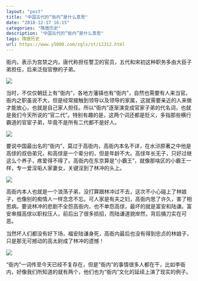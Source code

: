 ```yaml
---
layout: "post"
title: "中国古代的“衙内”是什么意思"
date: "2018-12-17 16:15"
categories: "隋唐历史"
description: "中国古代的“衙内”是什么意思"
tags: 隋唐历史
url: https://www.y5000.com/zgls/st/12312.html
---
```






衙内，表示为宫禁之内，唐代称担任警卫的官员，五代和宋初这种职务多由大臣子弟担任，后来泛指官僚的子弟。

![](https://img.y5000.com/uploads/allimg/170206/09313J425-0.jpg)

当时，不仅仅朝廷上有“衙内”，各地方藩镇也有“衙内”，自然也需要有人来当官。衙内之职虽说不大，但是经常接触到领导以及领导的家属，这就需要亲近的人来做才能放心，也就是自己家人担任。所以“衙内”逐渐演变成官家子弟的代名词，也就是我们今天所说的“官二代”。特别有趣的是，这两个词还都是贬义，多指那些横行霸道的官宦子弟，毕竟不是所有二代都不是好人。

![](https://img.y5000.com/uploads/allimg/170206/09313L935-1.jpg)

要说中国最出名的“衙内”，莫过于高衙内，高衙内本名不详，在水浒原著之中他是高俅的叔伯弟兄，和高俅是一个辈分的，但是年龄不大。高俅年长无子，只好过继这么个养子，疼爱得不得了。高衙内在东京算是“小霸王”，就像那啥区的小霸王一样，专一爱淫垢人家妻女，关键淫到了林冲的头上。

![](https://img.y5000.com/uploads/allimg/170206/09313MI7-2.jpg)

高衙内本人也就是一个浪荡子弟，没打算跟林冲过不去，这次不小心碰上了林娘子，也像别的痴情人一样念念不忘。可人家是有夫之妇，高衙内思了许久，害了相思病。要说林冲的悲剧不全怨高衙内，也不单怨高俅，最坏的就是富安和陆谦。富安串掇高俅以职权压人，前后出了很多损招，而陆谦道貌岸然，背后捅刀实在可恶。

当然坏人们都没有好下场，福安陆谦身死，高衙内最后也没有得到忠贞的林娘子，只是那无可撼动的高太尉成了林冲的遗憾！

![](https://img.y5000.com/uploads/allimg/170206/09313H4a-4.jpg)

“衙内”一词传至今天已经不复存在，但是“衙内”的事情很多人都在干，比如李衙内，好像我们所知道的就有两个，他们也为“衙内”文化的延续上演了现实的例子。
